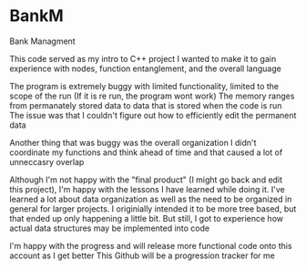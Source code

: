 # BankM
Bank Managment

This code served as my intro to C++ project
I wanted to make it to gain experience with nodes, function entanglement, and the overall language

The program is extremely buggy with limited functionality, limited to the scope of the run (If it is re run, the program wont work)
The memory ranges from permanately stored data to data that is stored when the code is run
The issue was that I couldn't figure out how to efficiently edit the permanent data

Another thing that was buggy was the overall organization
I didn't coordinate my functions and think ahead of time and that caused a lot of unneccasry overlap

Although I'm not happy with the "final product" (I might go back and edit this project), I'm happy with the lessons I have learned while doing it.
I've learned a lot about data organization as well as the need to be organized in general for larger projects.
I originially intended it to be more tree based, but that ended up only happening a little bit. But still, I got to experience how actual data structures may be implemented into code

I'm happy with the progress and will release more functional code onto this account as I get better
This Github will be a progression tracker for me
